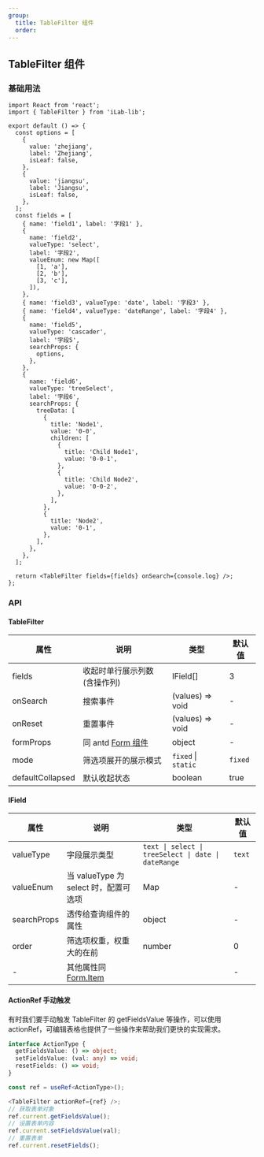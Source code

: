 ```yaml
---
group:
  title: TableFilter 组件
  order:
---
```


## TableFilter 组件

### 基础用法

```tsx
import React from 'react';
import { TableFilter } from 'iLab-lib';

export default () => {
  const options = [
    {
      value: 'zhejiang',
      label: 'Zhejiang',
      isLeaf: false,
    },
    {
      value: 'jiangsu',
      label: 'Jiangsu',
      isLeaf: false,
    },
  ];
  const fields = [
    { name: 'field1', label: '字段1' },
    {
      name: 'field2',
      valueType: 'select',
      label: '字段2',
      valueEnum: new Map([
        [1, 'a'],
        [2, 'b'],
        [3, 'c'],
      ]),
    },
    { name: 'field3', valueType: 'date', label: '字段3' },
    { name: 'field4', valueType: 'dateRange', label: '字段4' },
    {
      name: 'field5',
      valueType: 'cascader',
      label: '字段5',
      searchProps: {
        options,
      },
    },
    {
      name: 'field6',
      valueType: 'treeSelect',
      label: '字段6',
      searchProps: {
        treeData: [
          {
            title: 'Node1',
            value: '0-0',
            children: [
              {
                title: 'Child Node1',
                value: '0-0-1',
              },
              {
                title: 'Child Node2',
                value: '0-0-2',
              },
            ],
          },
          {
            title: 'Node2',
            value: '0-1',
          },
        ],
      },
    },
  ];

  return <TableFilter fields={fields} onSearch={console.log} />;
};
```

### API

#### TableFilter

| 属性             | 说明                                                            | 类型                | 默认值  |
| ---------------- | --------------------------------------------------------------- | ------------------- | ------- |
| fields           | 收起时单行展示列数(含操作列)                                    | IField[]            | 3       |
| onSearch         | 搜索事件                                                        | (values) => void    | -       |
| onReset          | 重置事件                                                        | (values) => void    | -       |
| formProps        | 同 antd [Form 组件](https://ant.design/components/form-cn/#API) | object              | -       |
| mode             | 筛选项展开的展示模式                                            | `fixed` \| `static` | `fixed` |
| defaultCollapsed | 默认收起状态                                                    | boolean             | true    |

#### IField

| 属性        | 说明                                                                     | 类型                                                | 默认值 |
| ----------- | ------------------------------------------------------------------------ | --------------------------------------------------- | ------ |
| valueType   | 字段展示类型                                                             | `text \| select \| treeSelect \| date \| dateRange` | `text` |
| valueEnum   | 当 valueType 为 select 时，配置可选项                                    | Map                                                 | -      |
| searchProps | 透传给查询组件的属性                                                     | object                                              | -      |
| order       | 筛选项权重，权重大的在前                                                 | number                                              | 0      |
| -           | 其他属性同 [Form.Item](https://ant.design/components/form-cn/#Form.Item) |                                                     | -      |

#### ActionRef 手动触发

有时我们要手动触发 TableFilter 的 getFieldsValue 等操作，可以使用 actionRef，可编辑表格也提供了一些操作来帮助我们更快的实现需求。

```ts
interface ActionType {
  getFieldsValue: () => object;
  setFieldsValue: (val: any) => void;
  resetFields: () => void;
}

const ref = useRef<ActionType>();

<TableFilter actionRef={ref} />;
// 获取表单对象
ref.current.getFieldsValue();
// 设置表单内容
ref.current.setFieldsValue(val);
// 重置表单
ref.current.resetFields();
```

